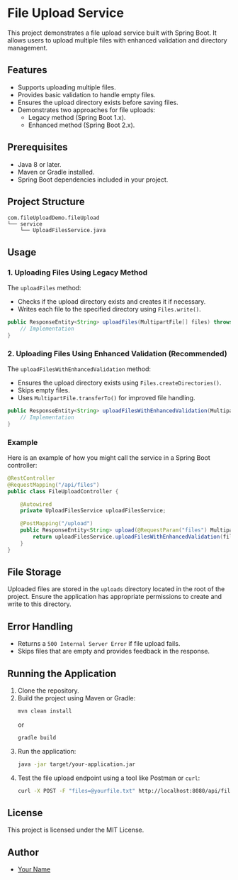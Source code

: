 # File Upload Service

This project demonstrates a file upload service built with Spring Boot. It allows users to upload multiple files with enhanced validation and directory management.

## Features
- Supports uploading multiple files.
- Provides basic validation to handle empty files.
- Ensures the upload directory exists before saving files.
- Demonstrates two approaches for file uploads: 
  - Legacy method (Spring Boot 1.x).
  - Enhanced method (Spring Boot 2.x).

## Prerequisites
- Java 8 or later.
- Maven or Gradle installed.
- Spring Boot dependencies included in your project.

## Project Structure
```
com.fileUploadDemo.fileUpload
└── service
    └── UploadFilesService.java
```

## Usage

### 1. Uploading Files Using Legacy Method
The `uploadFiles` method:
- Checks if the upload directory exists and creates it if necessary.
- Writes each file to the specified directory using `Files.write()`.

```java
public ResponseEntity<String> uploadFiles(MultipartFile[] files) throws IOException {
    // Implementation
}
```

### 2. Uploading Files Using Enhanced Validation (Recommended)
The `uploadFilesWithEnhancedValidation` method:
- Ensures the upload directory exists using `Files.createDirectories()`.
- Skips empty files.
- Uses `MultipartFile.transferTo()` for improved file handling.

```java
public ResponseEntity<String> uploadFilesWithEnhancedValidation(MultipartFile[] files) {
    // Implementation
}
```

### Example
Here is an example of how you might call the service in a Spring Boot controller:

```java
@RestController
@RequestMapping("/api/files")
public class FileUploadController {

    @Autowired
    private UploadFilesService uploadFilesService;

    @PostMapping("/upload")
    public ResponseEntity<String> upload(@RequestParam("files") MultipartFile[] files) throws IOException {
        return uploadFilesService.uploadFilesWithEnhancedValidation(files);
    }
}
```

## File Storage
Uploaded files are stored in the `uploads` directory located in the root of the project. Ensure the application has appropriate permissions to create and write to this directory.

## Error Handling
- Returns a `500 Internal Server Error` if file upload fails.
- Skips files that are empty and provides feedback in the response.

## Running the Application
1. Clone the repository.
2. Build the project using Maven or Gradle:
   ```bash
   mvn clean install
   ```
   or
   ```bash
   gradle build
   ```
3. Run the application:
   ```bash
   java -jar target/your-application.jar
   ```
4. Test the file upload endpoint using a tool like Postman or `curl`:
   ```bash
   curl -X POST -F "files=@yourfile.txt" http://localhost:8080/api/files/upload
   ```

## License
This project is licensed under the MIT License.

## Author
- [Your Name](#)
